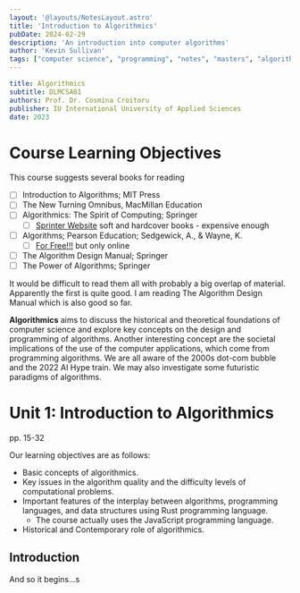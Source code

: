 ```yaml
---
layout: '@layouts/NotesLayout.astro'
title: 'Introduction to Algorithmics'
pubDate: 2024-02-29
description: 'An introduction into computer algorithms'
author: 'Kevin Sullivan'
tags: ["computer science", "programming", "notes", "masters", "algorithmics", "algorithms"]
---
```


```yaml
title: Algorithmics
subtitle: DLMCSA01
authors: Prof. Dr. Cosmina Croitoru
publisher: IU International University of Applied Sciences
date: 2023
```

# Course Learning Objectives

This course suggests several books for reading

- [ ] Introduction to Algorithms; MIT Press
- [ ] The New Turning Omnibus, MacMillan Education
- [ ] Algorithmics: The Spirit of Computing; Springer
	- [ ] [Sprinter Website](https://link.springer.com/book/9783642272653) soft and hardcover books - expensive enough
- [ ] Algorithms; Pearson Education; Sedgewick, A., & Wayne, K.
	- [ ] [For Free!!!](https://algs4.cs.princeton.edu/home/) but only online
- [ ] The Algorithm Design Manual; Springer
- [ ] The Power of Algorithms; Springer

It would be difficult to read them all with probably a big overlap of material. Apparently the first is quite good. I am reading The Algorithm Design Manual which is also good so far.

**Algorithmics** aims to discuss the historical and theoretical foundations of computer science and explore key concepts on the design and programming of algorithms. Another interesting concept are the societal implications of the use of the computer applications, which come from programming algorithms. We are all aware of the 2000s dot-com bubble and the 2022 AI Hype train. We may also investigate some futuristic paradigms of algorithms. 

# Unit 1: Introduction to Algorithmics

pp. 15-32

Our learning objectives are as follows:
+ Basic concepts of algorithmics.
+ Key issues in the algorithm quality and the difficulty levels of computational problems.
+ Important features of the interplay between algorithms, programming languages, and data structures using Rust programming language.
	+ The course actually uses the JavaScript programming language.
+ Historical and Contemporary role of algorithmics.

## Introduction

And so it begins...s
